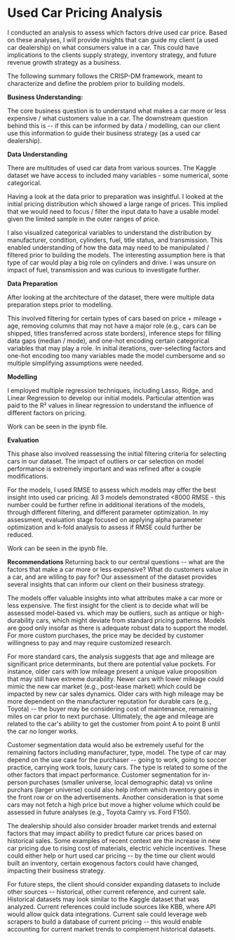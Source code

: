 # Used Car Pricing Analysis

I conducted an analysis to assess which factors drive used car price. Based on these analyses, I will provide insights that can guide my client (a used car dealership) on what consumers value in a car. This could have implications to the clients supply strategy, inventory strategy, and future revenue growth strategy as a business.

The following summary follows the CRISP-DM framework, meant to characterize and define the problem prior to building models.

**Business Understanding:**

The core business question is to understand what makes a car more or less expensive / what customers value in a car. The downstream question behind this is -- if this can be informed by data / modelling, can our client use this information to guide their business strategy (as a used car dealership). 

**Data Understanding**

There are multitudes of used car data from various sources. The Kaggle dataset we have access to included many variables - some numerical, some categorical. 

Having a look at the data prior to preparation was insightful. I looked at the initial pricing distribution which showed a large range of prices. This implied that we would need to focus / filter the input data to have a usable model given the limited sample in the outer ranges of price.

I also visualized categorical variables to understand the distribution by manufacturer, condition, cylinders, fuel, title status, and transmission. This enabled understanding of how the data may need to be manipulated / filtered prior to building the models. The interesting assumption here is that type of car would play a big role on cylinders and drive. I was unsure on impact of fuel, transmission and was curious to investigate further.

**Data Preparation**

After looking at the architecture of the dataset, there were multiple data preparation steps prior to modelling.

This involved filtering for certain types of cars based on price + mileage + age, removing columns that may not have a major role (e.g., cars can be shipped, titles transferred across state borders), inference steps for filling data gaps (median / mode), and one-hot encoding certain categorical variables that may play a role. In initial iterations, over-selecting factors and one-hot encoding too many variables made the model cumbersome and so multiple simplifying assumptions were needed.

**Modelling**

I employed multiple regression techniques, including Lasso, Ridge, and Linear Regression to develop our initial models. 
Particular attention was paid to the R² values in linear regression to understand the influence of different factors on pricing. 

Work can be seen in the ipynb file.

**Evaluation**

This phase also involved reassessing the initial filtering criteria for selecting cars in our dataset. The impact of outliers or car selection on model performance is extremely important and was refined after a couple modifications. 

For the models, I used RMSE to assess which models may offer the best insight into used car pricing. All 3 models demonstrated <8000 RMSE - this number could be further refine in additional iterations of the models, through different filtering, and different parameter optimization. In my assessment, evaluation stage focused on applying alpha parameter optimization and k-fold analysis to assess if RMSE could further be reduced.

Work can be seen in the ipynb file.

**Recommendations**
Returning back to our central questions -- what are the factors that make a car more or less expensive? What do customers value in a car, and are wliling to pay for? Our assessment of the dataset provides several insights that can inform our client on their business strategy. 

The models offer valuable insights into what attributes make a car more or less expensive. The first insight for the client is to decide what will be assessed model-based vs. which may be outliers, such as antique or high-durability cars, which might deviate from standard pricing patterns. Models are good only insofar as there is adequate robust data to support the model. For more custom purchases, the price may be decided by customer willingness to pay and may require customized research.

For more standard cars, the analysis suggests that age and mileage are significant price determinants, but there are potential value pockets. For instance, older cars with low mileage present a unique value proposition that may still have extreme durability. Newer cars with lower mileage could mimic the new car market (e.g., post-lease market) which could be impacted by new car sales dynamics. Older cars with high mileage may be more dependent on the manufacturer reputation for durable cars (e.g., Toyota) -- the buyer may be considering cost of maintenance, remaining miles on car prior to next purchase. Ultimately, the age and mileage are related to the car's ability to get the customer from point A to point B until the car no longer works.

Customer segmentation data would also be extremely useful for the remaining factors including manufacturer, type, model. The type of car may depend on the use case for the purchaser -- going to work, going to soccer practice, carrying work tools, luxury cars. The type is related to some of the other factors that impact performance. Customer segmentation for in-person purchases (smaller universe, local demographic data) vs online purchars (larger universe) could also help inform which inventory goes in the front row or on the advertisements. Another consideration is that some cars may not fetch a high price but move a higher volume which could be assessed in future analyses (e.g., Toyota Camry vs. Ford F150).

The dealership should also consider broader market trends and external factors that may impact ability to predict future car prices based on historical sales. Some examples of recent context are the increase in new car pricing due to rising cost of materials,  electric vehicle incentives. These could either help or hurt used car pricing -- by the time our client would built an inventory, certain exogenous factors could have changed, impacting their business strategy.

For future steps, the client should consider expanding datasets to include other sources -- historical, other current reference, and current sale. Historical datasets may look similar to the Kaggle dataset that was analyzed. Current references could include sources like KBB, where API would allow quick data integrations. Current sale could leverage web scrapers to build a database of current pricing -- this would enable accounting for current market trends to complement historical datasets.

